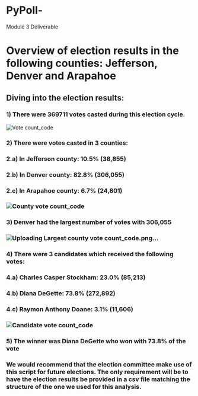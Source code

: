 # PyPoll-
Module 3 Deliverable

# Overview of election results in the following counties: Jefferson, Denver and Arapahoe

## Diving into the election results:

### 1) There were 369711 votes casted during this election cycle.
![Vote count_code](https://user-images.githubusercontent.com/114181709/196309932-85d22a7f-f262-4f9c-bea0-91d8d98368f1.png)

### 2) There were votes casted in 3 counties:
###   2.a) In Jefferson county: 10.5% (38,855)
###      2.b) In Denver county: 82.8% (306,055)
###      2.c) In Arapahoe county: 6.7% (24,801)
###      ![County vote count_code](https://user-images.githubusercontent.com/114181709/196310342-05c47386-a1a6-4bc4-bece-0de6a2fe5d92.png)

###    3) Denver had the largest number of votes with 306,055 
###    ![Uploading Largest county vote count_code.png…]()
    
 ###   4) There were 3 candidates which received the following votes:
 ###     4.a) Charles Casper Stockham: 23.0% (85,213)
 ###     4.b) Diana DeGette: 73.8% (272,892)
 ###     4.c) Raymon Anthony Doane: 3.1% (11,606)
 ###   ![Candidate vote count_code](https://user-images.githubusercontent.com/114181709/196310629-573d79dc-9755-415a-bee9-4c291af55ca1.png)

 ###   5) The winner was Diana DeGette who won with 73.8% of the vote

### We would recommend that the election committee make use of this script for future elections. The only requirement will be to have the election results be provided in a csv file matching the structure of the one we used for this analysis.
